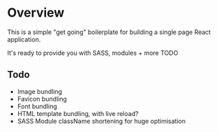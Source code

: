 # Overview
This is a simple "get going" boilerplate for building a single page React application.

It's ready to provide you with SASS, modules + more TODO

## Todo
- Image bundling
- Favicon bundling
- Font bundling
- HTML template bundling, with live reload?
- SASS Module className shortening for huge optimisation